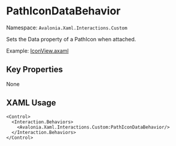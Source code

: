 # PathIconDataBehavior

Namespace: `Avalonia.Xaml.Interactions.Custom`

Sets the Data property of a PathIcon when attached.

Example: [IconView.axaml](samples/BehaviorsTestApplication/Views/Pages/IconView.axaml)

## Key Properties
None

## XAML Usage
```xaml
<Control>
  <Interaction.Behaviors>
    <Avalonia.Xaml.Interactions.Custom:PathIconDataBehavior/>
  </Interaction.Behaviors>
</Control>
```
